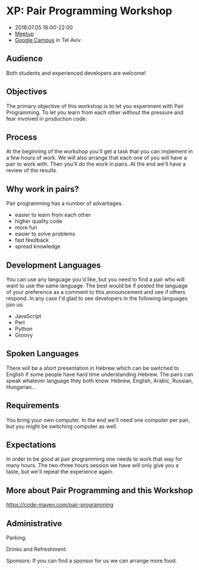 # XP: Pair Programming Workshop

* 2018.07.05 18:00-22:00
* [Meetup](https://www.meetup.com/Code-Mavens/events/249863089/)
* [Google Campus](https://www.campus.co/tel-aviv/en) in Tel Aviv

Audience
--------------
Both students and experienced developers are welcome!

Objectives
---------------
The primary objective of this workshop is to let you experiment with Pair Programming. To let you learn from each other without the pressure and fear involved in production code.

Process
-----------------
At the beginning of the workshop you'll get a task that you can implement in a few hours of work. We will also arrange that each one of you will have a pair to work with.
Then you'll do the work in pairs.
At the end we'll have a review of the results.

Why work in pairs?
--------------------------
Pair programming has a number of advantages.
- easier to learn from each other
- higher quality code
- more fun
- easier to solve problems
- fast feedback
- spread knowledge

Development Languages
-----------------------------------
You can use any language you'd like, but you need to find a pair who will want to use the same language. The best would be if posted the language of your preference as a comment to this announcement and see if others respond. In any case I'd glad to see developers in the following languages join us:

- JavaScript
- Perl
- Python
- Groovy

Spoken Languages
-----------------------------------
There will be a short presentation in Hebrew which can be switched to English if some people have hard time understanding Hebrew.
The pairs can speak whatever language they both know. Hebrew, English, Arabic, Russian, Hungarian...

Requirements
----------------------
You bring your own computer. In the end we'll need one computer per pair, but you might be switching computer as well.

Expectations
--------------------
In order to be good at pair programming one needs to work that way for many hours. The two-three hours session we have will only give you a taste, but we'll repeat the experience again.

More about Pair Programming and this Workshop
-------------------------------------------------------------------
https://code-maven.com/pair-programming

Administrative
---------------------
Parking:

Drinks and Refreshment:

Sponsors: If you can find a sponsor for us we can arrange more food.
